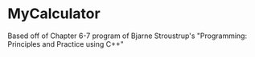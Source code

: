 # MyCalculator
Based off of Chapter 6-7 program of Bjarne Stroustrup's "Programming: Principles and Practice using C++"
